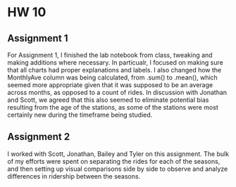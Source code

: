 # HW 10

## Assignment 1
For Assignment 1, I finished the lab notebook from class, tweaking and making additions where necessary. In particualr, I focused on making sure that all charts had proper explanations and labels. I also changed how the MonthlyAve column was being calculated, from .sum() to .mean(), which seemed more appropriate given that it was supposed to be an average across months, as opposed to a count of rides. In discussion with Jonathan and Scott, we agreed that this also seemed to eliminate potential bias resulting from the age of the stations, as some of the stations were most certainly new during the timeframe being studied. 

## Assignment 2
I worked with Scott, Jonathan, Bailey and Tyler on this assignment. The bulk of my efforts were spent on separating the rides for each of the seasons, and then setting up visual comparisons side by side to observe and analyze differences in ridership between the seasons.
